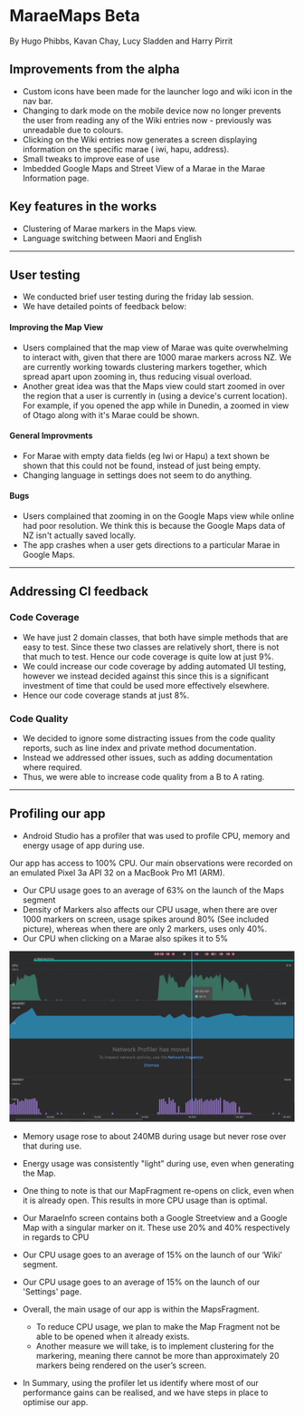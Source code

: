 # MaraeMaps Beta

By Hugo Phibbs, Kavan Chay, Lucy Sladden and Harry Pirrit

## Improvements from the alpha

- Custom icons have been made for the launcher logo and wiki icon in the nav bar.
- Changing to dark mode on the mobile device now no longer prevents the user from reading any of the
  Wiki entries now - previously was unreadable due to colours.
- Clicking on the Wiki entries now generates a screen displaying information on the specific marae (
  iwi, hapu, address).
- Small tweaks to improve ease of use
- Imbedded Google Maps and Street View of a Marae in the Marae Information page.

## Key features in the works
- Clustering of Marae markers in the Maps view.
- Language switching between Maori and English

---

## User testing

- We conducted brief user testing during the friday lab session. 
- We have detailed points of feedback below:

#### Improving the Map View
- Users complained that the map view of Marae was quite overwhelming to interact with, given that there are 1000 marae markers across NZ. We are currently working towards clustering markers together, which spread apart upon zooming in, thus reducing visual overload.
- Another great idea was that the Maps view could start zoomed in over the region that a user is currently in (using a device's current location). For example, if you opened the app while in Dunedin, a zoomed in view of Otago along with it's Marae could be shown.

#### General Improvments
- For Marae with empty data fields (eg Iwi or Hapu) a text shown be shown that this could not be found, instead of just being empty.
- Changing language in settings does not seem to do anything.

#### Bugs
- Users complained that zooming in on the Google Maps view while online had poor resolution. We think this is because the Google Maps data of NZ isn't actually saved locally. 
- The app crashes when a user gets directions to a particular Marae in Google Maps.

--- 

## Addressing CI feedback

### Code Coverage

- We have just 2 domain classes, that both have simple methods that are easy to test. Since these
  two classes are relatively short, there is not that much to test. Hence our code coverage is quite
  low at just 9%.
- We could increase our code coverage by adding automated UI testing, however we instead decided
  against this since this is a significant investment of time that could be used more effectively
  elsewhere.
- Hence our code coverage stands at just 8%.

### Code Quality

- We decided to ignore some distracting issues from the code quality reports, such as line index and
  private method documentation.
- Instead we addressed other issues, such as adding documentation where required.
- Thus, we were able to increase code quality from a B to A rating.

--- 

## Profiling our app

- Android Studio has a profiler that was used to profile CPU, memory and energy usage of app during
  use.


Our app has access to 100% CPU. Our main observations were recorded on an emulated Pixel 3a API 32 on a MacBook Pro M1 (ARM).

- Our CPU usage goes to an average of 63% on the launch of the Maps segment
- Density of Markers also affects our CPU usage, when there are over 1000 markers on screen, usage  spikes around 80% (See included picture), whereas when there are only 2 markers, uses only 40%.
- Our CPU when clicking on a Marae also spikes it to 5%

![](profiler.png)

- Memory usage rose to about 240MB during usage but never rose over that during use.
- Energy usage was consistently "light" during use, even when generating the Map.

- One thing to note is that our MapFragment re-opens on click, even when it is already open. This results in more CPU usage than is optimal.

- Our MaraeInfo screen contains both a Google Streetview and a Google Map with a singular marker on it. These use 20% and 40% respectively in regards to CPU

- Our CPU usage goes to an average of 15% on the launch of our ‘Wiki’ segment.
- Our CPU usage goes to an average of 15% on the launch of our 'Settings' page.

- Overall, the main usage of our app is within the MapsFragment.
  - To reduce CPU usage, we plan to make the Map Fragment not be able to be opened when it already exists.
  - Another measure we will take, is to implement clustering for the markering, meaning there cannot be more than approximately 20 markers being rendered on the user’s screen.
- In Summary, using the profiler let us identify where most of our performance gains can be realised, and we have steps in place to optimise our app.  
